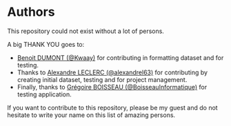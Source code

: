 # Authors

This repository could not exist without a lot of persons.

A big THANK YOU goes to:

- [Benoit DUMONT (@Kwaay)](https://github.com/Kwaay)
  for contributing in formatting dataset and for testing.
- Thanks to [Alexandre LECLERC (@alexandrel63)](https://github.com/alexandrel63)
  for contributing by creating initial dataset, testing and for project management.
- Finally, thanks to [Grégoire BOISSEAU (@BoisseauInformatique)](https://github.com/BoisseauInformatique/)
  for testing application.

If you want to contribute to this repository, please be my guest and do not
hesitate to write your name on this list of amazing persons.
